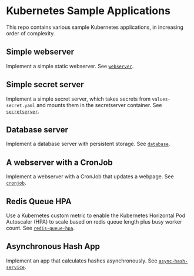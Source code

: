 # Kubernetes Sample Applications

This repo contains various sample Kubernetes applications, in increasing order of complexity.

## Simple webserver

Implement a simple static webserver. See [`webserver`](/webserver/).

## Simple secret server

Implement a simple secret server, which takes secrets from `values-secret.yaml` and mounts them in the secretserver container. See [`secretserver`](/secretserver/).

## Database server

Implement a database server with persistent storage. See [`database`](/database/).

## A webserver with a CronJob

Implement a webserver with a CronJob that updates a webpage. See [`cronjob`](/cronjob/).

## Redis Queue HPA

Use a Kubernetes custom metric to enable the Kubernetes Horizontal Pod Autoscaler (HPA) to scale based on redis queue length plus busy worker count. See [`redis-queue-hpa`](/redis-queue-hpa/).

## Asynchronous Hash App

Implement an app that calculates hashes asynchronously. See [`async-hash-service`](/async-hash-service/).
